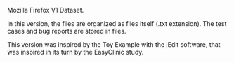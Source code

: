 Mozilla Firefox V1 Dataset.

In this version, the files are organized as files itself (.txt extension). The test cases and bug reports are stored in files.

This version was inspired by the Toy Example with the jEdit software, that was inspired in its turn by the EasyClinic study.


